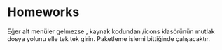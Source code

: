 # Homeworks
Eğer alt menüler gelmezse , kaynak kodundan /icons klasörünün mutlak dosya yolunu elle tek tek girin. Paketleme işlemi bittiğinde çalışacaktır.
